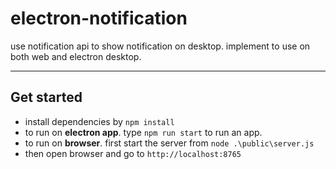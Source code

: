 # electron-notification
use notification api to show notification on desktop. implement to use on both web and electron desktop.
___

## Get started
- install dependencies by `npm install`
- to run on **electron app**. type `npm run start` to run an app.
- to run on **browser**. first start the server from `node .\public\server.js`
- then open browser and go to `http://localhost:8765`
 
